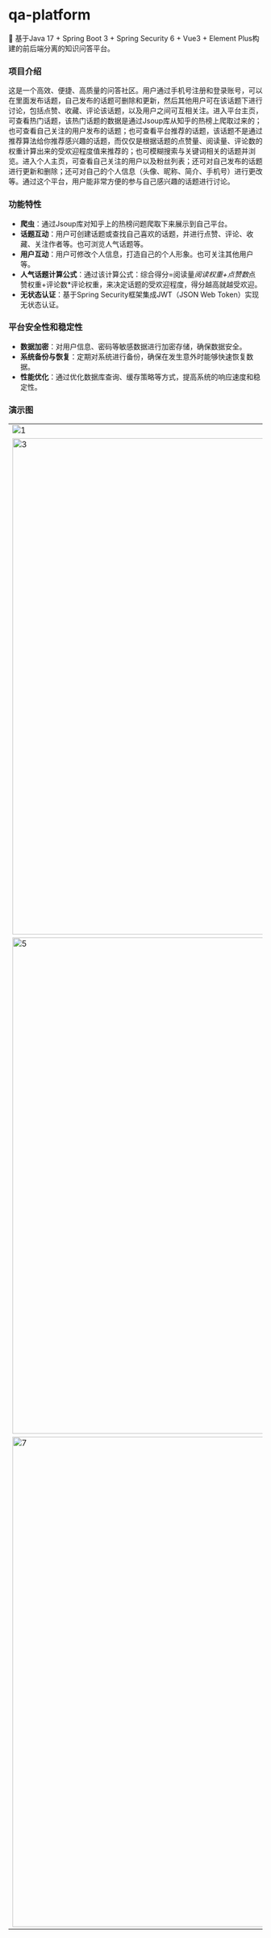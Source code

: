 # qa-platform
🚀 基于Java 17 + Spring Boot 3 + Spring Security 6 + Vue3 + Element Plus构建的前后端分离的知识问答平台。

### 项目介绍
这是一个高效、便捷、高质量的问答社区。用户通过手机号注册和登录账号，可以在里面发布话题，自己发布的话题可删除和更新，然后其他用户可在该话题下进行讨论，包括点赞、收藏、评论该话题，以及用户之间可互相关注。进入平台主页，可查看热门话题，该热门话题的数据是通过Jsoup库从知乎的热榜上爬取过来的；也可查看自己关注的用户发布的话题；也可查看平台推荐的话题，该话题不是通过推荐算法给你推荐感兴趣的话题，而仅仅是根据话题的点赞量、阅读量、评论数的权重计算出来的受欢迎程度值来推荐的；也可模糊搜索与关键词相关的话题并浏览。进入个人主页，可查看自己关注的用户以及粉丝列表；还可对自己发布的话题进行更新和删除；还可对自己的个人信息（头像、昵称、简介、手机号）进行更改等。通过这个平台，用户能非常方便的参与自己感兴趣的话题进行讨论。

### 功能特性
- **爬虫**：通过Jsoup库对知乎上的热榜问题爬取下来展示到自己平台。
- **话题互动**：用户可创建话题或查找自己喜欢的话题，并进行点赞、评论、收藏、关注作者等。也可浏览人气话题等。
- **用户互动**：用户可修改个人信息，打造自己的个人形象。也可关注其他用户等。
- **人气话题计算公式**：通过该计算公式：综合得分=阅读量*阅读权重+点赞数*点赞权重+评论数*评论权重，来决定话题的受欢迎程度，得分越高就越受欢迎。
- **无状态认证**：基于Spring Security框架集成JWT（JSON Web Token）实现无状态认证。

### 平台安全性和稳定性
- **数据加密**：对用户信息、密码等敏感数据进行加密存储，确保数据安全。
- **系统备份与恢复**：定期对系统进行备份，确保在发生意外时能够快速恢复数据。
- **性能优化**：通过优化数据库查询、缓存策略等方式，提高系统的响应速度和稳定性。

### 演示图

<table>
    <tr>
        <td><img alt="1" src="https://github.com/user-attachments/assets/33fb8cdb-4793-4b5b-9873-fa14adc0508c" /></td>
        <td><img alt="2" src="https://github.com/user-attachments/assets/2e688bb9-fa67-473e-9f92-2a126f3884ff" /></td>
    </tr>
    <tr>
        <td><img width="982" alt="3" src="https://github.com/user-attachments/assets/91638207-9f6e-4ef0-8efe-f70d863c680e" /></td>
        <td><img alt="4" src="https://github.com/user-attachments/assets/3aed951e-e13f-43b3-9557-5ec29366bce3"/></td>
    </tr>
    <tr>
        <td><img width="982" alt="5" src="https://github.com/user-attachments/assets/921153ca-6205-4009-b392-bec94d9c5d11" /></td>
        <td><img width="982" alt="6" src="https://github.com/user-attachments/assets/fbdf04ff-f566-445a-80c9-8c1ec264e1bd"/></td>
    </tr>
	<tr>
        <td><img width="970" alt="7" src="https://github.com/user-attachments/assets/11c6177b-7562-4e3b-9703-4fad44b83bc8" /></td>
    </tr>	 
</table>




